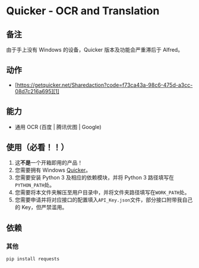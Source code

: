 # Quicker - OCR and Translation

## 备注

由于手上没有 Windows 的设备，Quicker 版本及功能会严重滞后于 Alfred。

## 动作

- [https://getquicker.net/Sharedaction?code=f73ca43a-98c6-475d-a3cc-08d7c216a695][1]

## 能力

- 通用 OCR (百度 | 腾讯优图 | Google)

## 使用（必看！！）

1. 这**不是**一个开箱即用的产品！
2. 您需要拥有 Windows [Quicker][2]。
3. 您需要安装 Python 3 及相应的依赖模块，并将 Python 3 路径填写在`PYTHON_PATH`处。
4. 您需要将本文件夹解压至用户目录中，并将文件夹路径填写在`WORK_PATH`处。
5. 您需要申请并将对应接口的配置填入`API_Key.json`文件，部分接口附带我自己的 Key，但严禁滥用。

## 依赖

### 其他

```bash
pip install requests
```

[1]:	https://getquicker.net/Sharedaction?code=f73ca43a-98c6-475d-a3cc-08d7c216a695
[2]:	https://getquicker.net